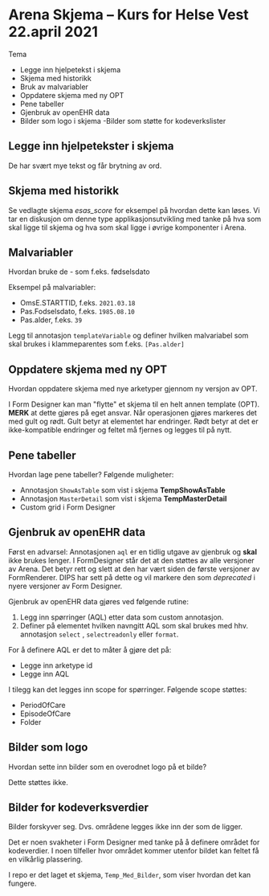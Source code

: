 # Arena Skjema – Kurs for Helse Vest 22.april 2021

Tema

- Legge inn hjelpetekst i skjema
- Skjema med historikk
- Bruk av malvariabler
- Oppdatere skjema med ny OPT
- Pene tabeller
- Gjenbruk av openEHR data
- Bilder som logo i skjema
  -Bilder som støtte for kodeverkslister

## Legge inn hjelpetekster i skjema

De har svært mye tekst og får brytning av ord.

## Skjema med historikk

Se vedlagte skjema _esas_score_ for eksempel på hvordan dette kan løses.
Vi tar en diskusjon om denne type applikasjonsutvikling med tanke på hva som skal ligge til skjema og hva som skal ligge i øvrige komponenter i Arena.

## Malvariabler

Hvordan bruke de - som f.eks. fødselsdato

Eksempel på malvariabler:

- OmsE.STARTTID, f.eks. `2021.03.18`
- Pas.Fodselsdato, f.eks. `1985.08.10`
- Pas.alder, f.eks. `39`

Legg til annotasjon `templateVariable` og definer hvilken malvariabel som skal brukes i klammeparentes som f.eks. `[Pas.alder]`

## Oppdatere skjema med ny OPT

Hvordan oppdatere skjema med nye arketyper gjennom ny versjon av OPT.

I Form Designer kan man "flytte" et skjema til en helt annen template (OPT). **MERK** at dette gjøres på eget ansvar. Når operasjonen gjøres markeres det med gult og rødt. Gult betyr at elementet har endringer. Rødt betyr at det er ikke-kompatible endringer og feltet må fjernes og legges til på nytt.

## Pene tabeller

Hvordan lage pene tabeller?
Følgende muligheter:

- Annotasjon `ShowAsTable` som vist i skjema **TempShowAsTable**
- Annotasjon `MasterDetail` som vist i skjema **TempMasterDetail**
- Custom grid i Form Designer

## Gjenbruk av openEHR data

Først en advarsel: Annotasjonen `aql` er en tidlig utgave av gjenbruk og **skal** ikke brukes lenger. I FormDesigner står det at den støttes av alle versjoner av Arena. Det betyr rett og slett at den har vært siden de første versjoner av FormRenderer. DIPS har sett på dette og vil markere den som _deprecated_ i nyere versjoner av Form Designer.

Gjenbruk av openEHR data gjøres ved følgende rutine:

1. Legg inn spørringer (AQL) etter data som custom annotasjon.
2. Definer på elementet hvilken navngitt AQL som skal brukes med hhv. annotasjon `select` , `selectreadonly` eller `format`.

For å definere AQL er det to måter å gjøre det på:

- Legge inn arketype id
- Legge inn AQL

I tilegg kan det legges inn scope for spørringer. Følgende scope støttes:

- PeriodOfCare
- EpisodeOfCare
- Folder

## Bilder som logo

Hvordan sette inn bilder som en overodnet logo på et bilde?

Dette støttes ikke.

## Bilder for kodeverksverdier

Bilder forskyver seg. Dvs. områdene legges ikke inn der som de ligger.

Det er noen svakheter i Form Designer med tanke på å definere området for kodeverdier. I noen tilfeller hvor området kommer utenfor bildet kan feltet få en vilkårlig plassering.

I repo er det laget et skjema, `Temp_Med_Bilder`, som viser hvordan det kan fungere.
